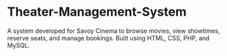 # Theater-Management-System
A system developed for Savoy Cinema to browse movies, view showtimes, reserve seats, and manage bookings. Built using HTML, CSS, PHP, and MySQL.

